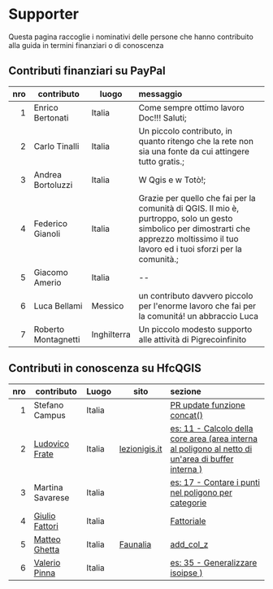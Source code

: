 # Supporter

Questa pagina raccoglie i nominativi delle persone che hanno contribuito alla guida in termini finanziari o di conoscenza


## Contributi finanziari su PayPal

nro| contributo| luogo| messaggio
--:|-----------|------|:--------
1| Enrico Bertonati|Italia |Come sempre ottimo lavoro Doc!!! Saluti;
2| Carlo Tinalli|Italia |Un piccolo contributo, in quanto ritengo che la rete non sia una fonte da cui attingere tutto gratis.;
3| Andrea Bortoluzzi|Italia |W Qgis e w Totò!;
4| Federico Gianoli|Italia |Grazie per quello che fai per la comunità di QGIS. Il mio è, purtroppo, solo un gesto simbolico per dimostrarti che apprezzo moltissimo il tuo lavoro ed i tuoi sforzi per la comunità.;
5| Giacomo Amerio|Italia|--
6| Luca Bellami | Messico|un contributo davvero piccolo per l'enorme lavoro che fai per la comunitá! un abbraccio Luca
7| Roberto Montagnetti | Inghilterra | Un piccolo modesto supporto alle attività di Pigrecoinfinito


## Contributi in conoscenza su HfcQGIS

nro| contributo|Luogo | sito  |sezione
--:|-----------|------|-------|:-------
1| Stefano Campus|Italia | |[PR update funzione concat()](https://github.com/pigreco/HfcQGIS/pull/7/commits/a106fb8564dae849536b09bbc1efe8bc32d05a2a)
2| [Ludovico Frate](https://twitter.com/FrateLudovico?lang=it)|Italia|[lezionigis.it](https://www.lezionigis.it/)| [es: 11 - Calcolo della core area (area interna al poligono al netto di un'area di buffer interna )](esempi/core_area.html)
3| Martina Savarese| Italia||[es: 17 - Contare i punti nel poligono per categorie](esempi/punti_in_poligoni_categorie.html)
4|[Giulio Fattori](https://github.com/Korto19)| Italia||[Fattoriale](gr_funzioni/custom/fattoriale.html)
5|[Matteo Ghetta](https://github.com/ghtmtt)| Italia|[Faunalia](https://www.faunalia.eu/it/)|[add_col_z](http://hfcqgis.opendatasicilia.it/it/latest/esempi/add_col_z.html)
6|[Valerio Pinna](https://www.facebook.com/valerio.pinna.5811)| Italia||[es: 35 - Generalizzare isoipse )](esempi/generalizzare_linee.html)

